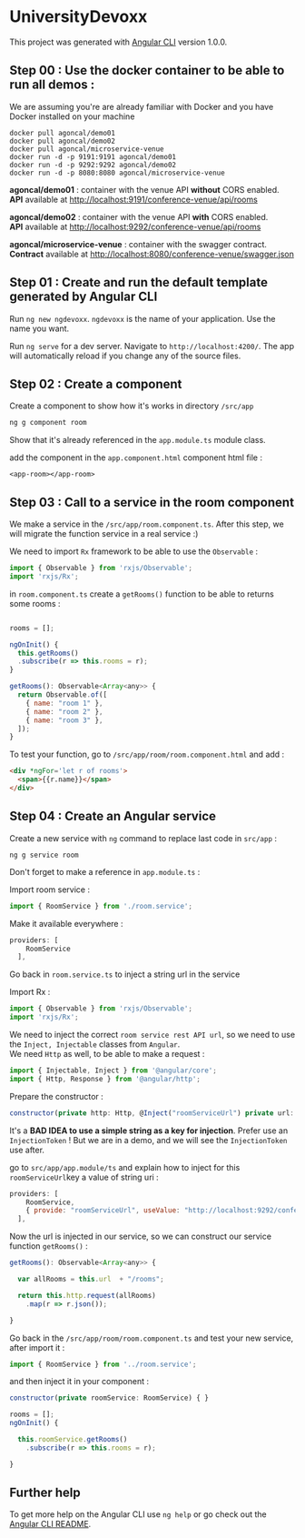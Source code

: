 # UniversityDevoxx

This project was generated with [Angular CLI](https://github.com/angular/angular-cli) version 1.0.0.


## Step 00 : Use the docker container to be able to run all demos :

We are assuming you're are already familiar with Docker and you have Docker installed on your machine

```
docker pull agoncal/demo01 
docker pull agoncal/demo02
docker pull agoncal/microservice-venue
docker run -d -p 9191:9191 agoncal/demo01   
docker run -d -p 9292:9292 agoncal/demo02   
docker run -d -p 8080:8080 agoncal/microservice-venue  
```

**agoncal/demo01** : container with the venue API **without** CORS enabled.  
**API** available at [http://localhost:9191/conference-venue/api/rooms](http://localhost:9191/conference-venue/api/rooms)

**agoncal/demo02** : container with the venue API **with** CORS enabled.  
**API** available at [http://localhost:9292/conference-venue/api/rooms](http://localhost:9292/conference-venue/api/rooms)

**agoncal/microservice-venue** : container with the swagger contract.
**Contract** available at [http://localhost:8080/conference-venue/swagger.json](http://localhost:8080/conference-venue/swagger.json)

## Step 01 : Create and run the default template generated by Angular CLI

Run `ng new ngdevoxx`. `ngdevoxx` is the name of your application. Use the name you want.  

Run `ng serve` for a dev server. Navigate to `http://localhost:4200/`. The app will automatically reload if you change any of the source files.

## Step 02 : Create a component

Create a component to show how it's works in directory `/src/app`

```javascript
ng g component room
```

Show that it's already referenced in the `app.module.ts` module class.

add the component in the `app.component.html` component html file :

```
<app-room></app-room>
```

## Step 03 : Call to a service in the room component

We make a service in the `/src/app/room.component.ts`. After this step, we will migrate the function service in a real service :)  

We need to import `Rx` framework to be able to use the `Observable` :

```javascript
import { Observable } from 'rxjs/Observable';
import 'rxjs/Rx';
```

in `room.component.ts` create a `getRooms()` function to be able to returns some rooms :

```javascript

rooms = [];

ngOnInit() {
  this.getRooms()
  .subscribe(r => this.rooms = r);
}

getRooms(): Observable<Array<any>> {
  return Observable.of([
    { name: "room 1" },
    { name: "room 2" },
    { name: "room 3" },
  ]);
}
```

To test your function, go to `/src/app/room/room.component.html` and add :

```html
<div *ngFor='let r of rooms'>
  <span>{{r.name}}</span>
</div>
```
## Step 04 : Create an Angular service

Create a new service with `ng` command to replace last code in `src/app` :

```
ng g service room
```

Don't forget to make a reference in `app.module.ts` :

Import room service :
```javascript
import { RoomService } from './room.service';
```

Make it available everywhere :
```javascript
providers: [
    RoomService
  ],
```
Go back in `room.service.ts` to inject a string url in the service

Import Rx :
```javascript
import { Observable } from 'rxjs/Observable';
import 'rxjs/Rx';
```

We need to inject the correct `room service rest API url`, so we need to use the `Inject, Injectable` classes from `Angular`.   
We need `Http` as well, to be able to make a request :

```javascript
import { Injectable, Inject } from '@angular/core';
import { Http, Response } from '@angular/http';
```

Prepare the constructor :
```javascript
constructor(private http: Http, @Inject("roomServiceUrl") private url: string) { }
```

It's a **BAD IDEA to use a simple string as a key for injection**. Prefer use an `InjectionToken` ! But we are in a demo, and we will see the `InjectionToken` use after.

go to `src/app/app.module/ts` and explain how to inject for this `roomServiceUrl`key a value of string uri :


```javascript
providers: [
    RoomService,
    { provide: "roomServiceUrl", useValue: "http://localhost:9292/conference-venue/api" }
  ],
```

Now the url is injected in our service, so we can construct our service function `getRooms()` :
```javascript
getRooms(): Observable<Array<any>> {

  var allRooms = this.url  + "/rooms";

  return this.http.request(allRooms)
    .map(r => r.json());

}
```

Go back in the `/src/app/room/room.component.ts` and test your new service, after import it :

```javascript
import { RoomService } from '../room.service';
```
and then inject it in your component :

```javascript
constructor(private roomService: RoomService) { }

rooms = [];
ngOnInit() {

  this.roomService.getRooms()
    .subscribe(r => this.rooms = r);

}
```

## Further help

To get more help on the Angular CLI use `ng help` or go check out the [Angular CLI README](https://github.com/angular/angular-cli/blob/master/README.md).
